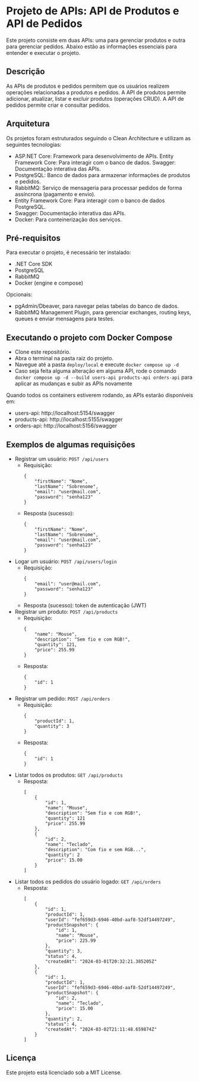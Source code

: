 # Projeto de APIs: API de Produtos e API de Pedidos

Este projeto consiste em duas APIs: uma para gerenciar produtos e outra para gerenciar pedidos. Abaixo estão as informações essenciais para entender e executar o projeto.

## Descrição
As APIs de produtos e pedidos permitem que os usuários realizem operações relacionadas a produtos e pedidos. A API de produtos permite adicionar, atualizar, listar e excluir produtos (operações CRUD). A API de pedidos permite criar e consultar pedidos.

## Arquitetura
Os projetos foram estruturados seguindo o Clean Architecture e utilizam as seguintes tecnologias:

- ASP.NET Core: Framework para desenvolvimento de APIs.
Entity Framework Core: Para interagir com o banco de dados.
Swagger: Documentação interativa das APIs.
- PostgreSQL: Banco de dados para armazenar informações de produtos e pedidos.
- RabbitMQ: Serviço de mensageria para processar pedidos de forma assíncrona (pagamento e envio).
- Entity Framework Core: Para interagir com o banco de dados PostgreSQL.
- Swagger: Documentação interativa das APIs.
- Docker: Para conteinerização dos serviços.

## Pré-requisitos
Para executar o projeto, é necessário ter instalado:
- .NET Core SDK
- PostgreSQL
- RabbitMQ
- Docker (engine e compose)

Opcionais:
- pgAdmin/Dbeaver, para navegar pelas tabelas do banco de dados.
- RabbitMQ Management Plugin, para gerenciar exchanges, routing keys, queues e enviar mensagens para testes.

## Executando o projeto com Docker Compose
- Clone este repositório.
- Abra o terminal na pasta raiz do projeto.
- Navegue até a pasta ```deploy/local``` e execute ```docker compose up -d```
- Caso seja feita alguma alteração em alguma API, rode o comando ```docker compose up -d --build users-api products-api orders-api``` para aplicar as mudanças e subir as APIs novamente

Quando todos os containers estiverem rodando, as APIs estarão disponíveis em:
- users-api: http://localhost:5154/swagger
- products-api: http://localhost:5155/swagger
- orders-api: http://localhost:5156/swagger

## Exemplos de algumas requisições
- Registrar um usuário: ```POST /api/users```
    - Requisição:
        ```
        {
            "firstName": "Nome",
            "lastName": "Sobrenome",
            "email": "user@mail.com",
            "password": "senha123"
        }
        ```
    - Resposta (sucesso):
        ```
        {
            "firstName": "Nome",
            "lastName": "Sobrenome",
            "email": "user@mail.com",
            "password": "senha123"
        }
        ```
- Logar um usuário: ```POST /api/users/login```
    - Requisição:
        ```
        {
            "email": "user@mail.com",
            "password": "senha123"
        }
        ```
    - Resposta (sucesso): token de autenticação (JWT)
- Registrar um produto: ```POST /api/products```
    - Requisição:
        ```
        {
            "name": "Mouse",
            "description": "Sem fio e com RGB!",
            "quantity": 121,
            "price": 255.99
        }
        ```
    - Resposta:
        ```
        {
            "id": 1
        }
        ```
- Registrar um pedido: ```POST /api/orders```
    - Requisição:
        ```
        {
            "productId": 1,
            "quantity": 3
        }
        ```
    - Resposta:
        ```
        {
            "id": 1
        }
        ```
- Listar todos os produtos: ```GET /api/products```
    - Resposta:
        ```
        [
            {
                "id": 1,
                "name": "Mouse",
                "description": "Sem fio e com RGB!",
                "quantity": 121
                "price": 255.99
            },
            {
                "id": 2,
                "name": "Teclado",
                "description": "Com fio e sem RGB...",
                "quantity": 2
                "price": 15.00
            }
        ]
        ```
- Listar todos os pedidos do usuário logado: ```GET /api/orders```
    - Resposta:
        ```
        [
            {
                "id": 1,
                "productId": 1,
                "userId": "fef659d3-6946-40bd-aaf8-52df14497249",
                "productSnapshot": {
                    "id": 1,
                    "name": "Mouse",
                    "price": 225.99
                },
                "quantity": 3,
                "status": 4,
                "createdAt": "2024-03-01T20:32:21.385205Z"
            },
            {
                "id": 1,
                "productId": 1,
                "userId": "fef659d3-6946-40bd-aaf8-52df14497249",
                "productSnapshot": {
                    "id": 2,
                    "name": "Teclado",
                    "price": 15.00
                },
                "quantity": 2,
                "status": 4,
                "createdAt": "2024-03-02T21:11:48.659874Z"
            }
        ]
        ```

## Licença
Este projeto está licenciado sob a MIT License.